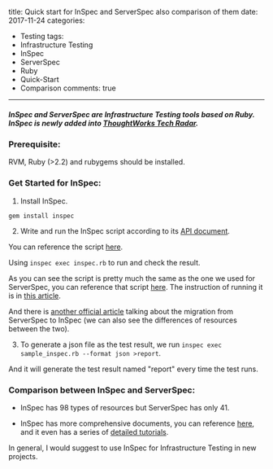 title: Quick start for InSpec and ServerSpec also comparison of them
date: 2017-11-24
categories:
- Testing
tags:
- Infrastructure Testing
- InSpec
- ServerSpec
- Ruby
- Quick-Start
- Comparison
comments: true
---
##### InSpec and ServerSpec are Infrastructure Testing tools based on Ruby. InSpec is newly added into [ThoughtWorks Tech Radar](https://www.thoughtworks.com/radar).

### Prerequisite:

  RVM, Ruby (>2.2) and rubygems should be installed.

### Get Started for InSpec:

1. Install InSpec.

  `gem install inspec`

2. Write and run the InSpec script according to its [API document](https://www.inspec.io/docs/reference/resources/).

  You can reference the script  [here](https://raw.githubusercontent.com/hy1984427/hy1984427.github.io/master/documents/sample_inspec.rb).

  Using `inspec exec inspec.rb` to run and check the result.

  As you can see the script is pretty much the same as the one we used for ServerSpec, you can reference that script [here](https://raw.githubusercontent.com/hy1984427/hy1984427.github.io/master/documents/ServerSpec.zip). The instruction of running it is in [this article](http://hy1984427.github.io/2017/09/01/Qucik_Start_For_ServerSpec_and_TestInfra_also_comparison_of_them/).

  And there is [another official article](https://www.inspec.io/docs/reference/migration/) talking about the migration from ServerSpec to InSpec (we can also see the differences of resources between the two).

3. To generate a json file as the test result, we run `inspec exec sample_inspec.rb --format json >report`.

  And it will generate the test result named "report" every time the test runs.

### Comparison between InSpec and ServerSpec:

  * InSpec has 98 types of resources but ServerSpec has only 41.

  * InSpec has more comprehensive documents, you can reference [here](https://www.inspec.io/docs/), and it even has a series of [detailed tutorials](https://www.inspec.io/tutorials/).

In general, I would suggest to use InSpec for Infrastructure Testing in new projects.
